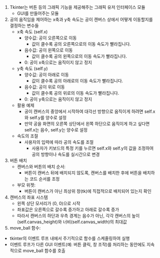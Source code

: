 1. Tkinter는 버튼 등의 그래픽 기능을 제공해주는 그래픽 유저 인터페이스 모듈
   - GUI를 만들어주는 모듈
2. 공의 움직임을 제어하는 x축과 y축 속도는 공이 캔버스 상에서 어떻게 이동할지를 결정하는 변수들
   - x축 속도 (self.x)
     - 양수값: 공이 오른쪽으로 이동
       - 값이 클수록 공의 오른쪽으로의 이동 속도가 빨라집니다.
     - 음수값: 공이 왼쪽으로 이동
       - 값이 클수록 공의 왼쪽으로의 이동 속도가 빨라집니다.
     - 0: 공이 x축으로는 움직이지 않고 정지
   - y축 속도 (self.y)
     - 양수값: 공이 아래로 이동
       - 값이 클수록 공의 아래로의 이동 속도가 빨라집니다.
     - 음수값: 공이 위로 이동
       - 값이 클수록 공의 위로의 이동 속도가 빨라집니다.
     - 0: 공이 y축으로는 움직이지 않고 정지
   - 활용 예제
     - 공이 캔버스의 중앙에서 시작하여 대각선 방향으로 움직이게 하려면 self.x와 self.y를 양수로 설정
     - 만약 공을 화면의 오른쪽 상단에서 왼쪽 하단으로 움직이게 하고 싶다면 self.x는 음수, self.y는 양수로 설정
   - 속도의 조절
     - 사용자의 입력에 따라 공의 속도를 조절
       - 사용자가 키보드의 특정 키를 누르면 self.x와 self.y의 값을 조정하여 공의 방향이나 속도를 실시간으로 변경
3. 버튼 배치
   - 캔버스와 버튼의 배치 순서:
     - 버튼이 캔버스 뒤에 배치되지 않도록, 캔버스를 배치한 후에 버튼을 배치하는 코드 순서를 조정
   - 부모 위젯:
     - 버튼이 캔버스가 아닌 최상위 창(tk)에 직접적으로 배치되어 있는지 확인
4. 캔버스의 좌표 시스템
    - 왼쪽 상단 모서리가 (0, 0)으로 시작
    - 좌표값은 오른쪽으로 갈수록 증가하고 아래로 갈수록 증가
    - 따라서 캔버스의 하단과 우측 경계는 음수가 아닌, 각각 캔버스의 높이(self.canvas_height)와 너비(self.canvas_width)의 최대값
5. move_ball 함수:
  - tkinter의 이벤트 루프 내에서 주기적으로 함수를 스케줄링하여 실행
  - 이벤트 루프가 다른 GUI 이벤트(예: 버튼 클릭, 창 조작)를 처리하는 동안에도 지속적으로 move_ball 함수를 호출